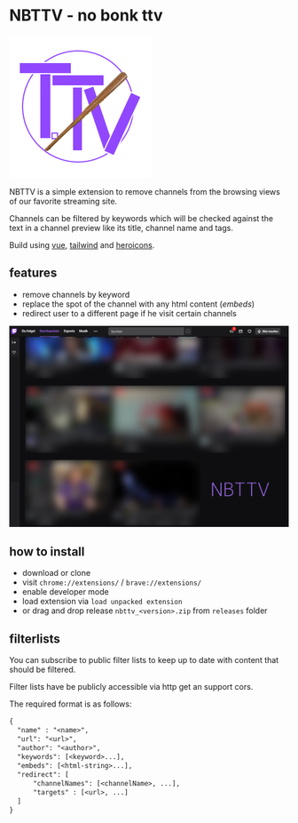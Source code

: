 # NBTTV - no bonk ttv

![NBTTV Logo](/assets/logo.png)  

NBTTV is a simple extension to remove channels from the browsing views of our favorite streaming site.

Channels can be filtered by keywords which will be checked against the text in a channel preview like its title, channel name and tags.

Build using [vue](https://vuejs.org/), [tailwind](https://tailwindcss.com/) and [heroicons](https://heroicons.dev/).

## features
- remove channels by keyword
- replace the spot of the channel with any html content (*embeds*)
- redirect user to a different page if he visit certain channels

![Example](/assets/example.png)

## how to install
- download or clone
- visit `chrome://extensions/` / `brave://extensions/`
- enable developer mode
- load extension via `load unpacked extension`
- or drag and drop release `nbttv_<version>.zip` from `releases` folder
## filterlists
You can subscribe to public filter lists to keep up to date with content that should be filtered.

Filter lists have be publicly accessible via http get an support cors.

The required format is as follows:
```
{
  "name" : "<name>",
  "url": "<url>",
  "author": "<author>",
  "keywords": [<keyword>...],
  "embeds": [<html-string>...],
  "redirect": [
      "channelNames": [<channelName>, ...],
      "targets" : [<url>, ...]
  ]
}
```
